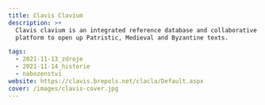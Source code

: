 ```yaml
---
title: Clavis Clavium
description: >+
  Clavis clavium is an integrated reference database and collaborative update
  platform to open up Patristic, Medieval and Byzantine texts.

tags:
  - 2021-11-13_zdroje
  - 2021-11-14_historie
  - nabozenstvi
website: https://clavis.brepols.net/clacla/Default.aspx
cover: /images/clavis-cover.jpg
---
```


